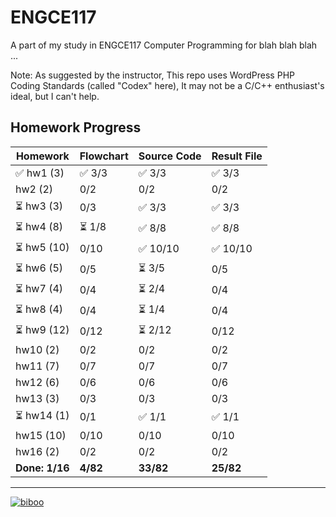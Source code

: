 # ENGCE117
A part of my study in ENGCE117 Computer Programming for blah blah blah ...

Note: As suggested by the instructor, This repo uses WordPress PHP Coding Standards (called "Codex" here), It may not be a C/C++ enthusiast's ideal, but I can't help.

## Homework Progress
| Homework | Flowchart | Source Code | Result File |
| -------- | --------- | ----------- | ----------- |
| ✅ hw1 (3) | ✅ 3/3 | ✅ 3/3 | ✅ 3/3 |
| hw2 (2) | 0/2 | 0/2 | 0/2 |
| ⏳ hw3 (3) | 0/3 | ✅ 3/3 | ✅ 3/3 |
| ⏳ hw4 (8) | ⏳ 1/8 | ✅ 8/8 | ✅ 8/8 |
| ⏳ hw5 (10) | 0/10 | ✅ 10/10 | ✅ 10/10 |
| ⏳ hw6 (5) | 0/5 | ⏳ 3/5 | 0/5 |
| ⏳ hw7 (4) | 0/4 | ⏳ 2/4 | 0/4 |
| ⏳ hw8 (4) | 0/4 | ⏳ 1/4 | 0/4 |
| ⏳ hw9 (12) | 0/12 | ⏳ 2/12 | 0/12 |
| hw10 (2) | 0/2 | 0/2 | 0/2 |
| hw11 (7) | 0/7 | 0/7 | 0/7 |
| hw12 (6) | 0/6 | 0/6 | 0/6 |
| hw13 (3) | 0/3 | 0/3 | 0/3 |
| ⏳ hw14 (1) | 0/1 | ✅ 1/1 | ✅ 1/1 |
| hw15 (10) | 0/10 | 0/10 | 0/10 |
| hw16 (2) | 0/2 | 0/2 | 0/2 |
| **Done: 1/16** | **4/82** | **33/82** | **25/82** |

---

[![biboo](https://github.com/user-attachments/assets/7eb0e6c4-8887-4caa-a7f4-44856a506c7d)](https://www.pixiv.net/en/artworks/115413628)
